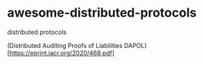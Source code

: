 # awesome-distributed-protocols
distributed protocols

(Distributed Auditing Proofs of Liabilities DAPOL)[https://eprint.iacr.org/2020/468.pdf]

